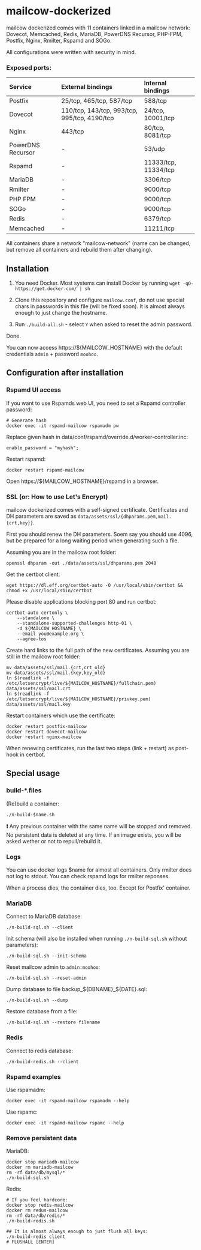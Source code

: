 # mailcow-dockerized

mailcow dockerized comes with 11 containers linked in a mailcow network:
Dovecot, Memcached, Redis, MariaDB, PowerDNS Recursor, PHP-FPM, Postfix, Nginx, Rmilter, Rspamd and SOGo.

All configurations were written with security in mind.

### Exposed ports:

| Service               | External bindings                            | Internal bindings              |
|:----------------------|:---------------------------------------------|:-------------------------------|
| Postfix               | 25/tcp, 465/tcp, 587/tcp                     | 588/tcp                        |
| Dovecot               | 110/tcp, 143/tcp, 993/tcp, 995/tcp, 4190/tcp | 24/tcp, 10001/tcp              |
| Nginx                 | 443/tcp                                      | 80/tcp, 8081/tcp               |
| PowerDNS Recursor     | -                                            | 53/udp                         |
| Rspamd                | -                                            | 11333/tcp, 11334/tcp           |
| MariaDB               | -                                            | 3306/tcp                       |
| Rmilter               | -                                            | 9000/tcp                       |
| PHP FPM               | -                                            | 9000/tcp                       |
| SOGo                  | -                                            | 9000/tcp                       |
| Redis                 | -                                            | 6379/tcp                       |
| Memcached             | -                                            | 11211/tcp                      |


All containers share a network "mailcow-network" (name can be changed, but remove all containers and rebuild them after changing).

## Installation

1. You need Docker. Most systems can install Docker by running `wget -qO- https://get.docker.com/ | sh`

2. Clone this repository and configure `mailcow.conf`, do not use special chars in passwords in this file (will be fixed soon).
It is almost always enough to just change the hostname.

3. Run `./build-all.sh` - select `Y` when asked to reset the admin password.

Done.

You can now access https://${MAILCOW_HOSTNAME} with the default credentials `admin` + password `moohoo`.

## Configuration after installation

### Rspamd UI access
If you want to use Rspamds web UI, you need to set a Rspamd controller password:

```
# Generate hash
docker exec -it rspamd-mailcow rspamadm pw
```

Replace given hash in data/conf/rspamd/override.d/worker-controller.inc:
```
enable_password = "myhash";
```

Restart rspamd:
```
docker restart rspamd-mailcow
```

Open https://${MAILCOW_HOSTNAME}/rspamd in a browser.

### SSL (or: How to use Let's Encrypt)
mailcow dockerized comes with a self-signed certificate. Certificates and DH parameters are saved as `data/assets/ssl/{dhparams.pem,mail.{crt,key}}`.

First you should renew the DH parameters. 
Soem say you should use 4096, but be prepared for a long waiting period when generating such a file.

Assuming you are in the mailcow root folder:
```
openssl dhparam -out ./data/assets/ssl/dhparams.pem 2048
```

Get the certbot client:
```
wget https://dl.eff.org/certbot-auto -O /usr/local/sbin/certbot && chmod +x /usr/local/sbin/certbot
```

Please disable applications blocking port 80 and run certbot:
```
certbot-auto certonly \
	--standalone \
	--standalone-supported-challenges http-01 \
	-d ${MAILCOW_HOSTNAME} \
	--email you@example.org \
	--agree-tos
```

Create hard links to the full path of the new certificates. Assuming you are still in the mailcow root folder:
```
mv data/assets/ssl/mail.{crt,crt_old}
mv data/assets/ssl/mail.{key,key_old}
ln $(readlink -f /etc/letsencrypt/live/${MAILCOW_HOSTNAME}/fullchain.pem) data/assets/ssl/mail.crt
ln $(readlink -f /etc/letsencrypt/live/${MAILCOW_HOSTNAME}/privkey.pem) data/assets/ssl/mail.key
```

Restart containers which use the certificate:
```
docker restart postfix-mailcow
docker restart dovecot-mailcow
docker restart nginx-mailcow
```

When renewing certificates, run the last two steps (link + restart) as post-hook in certbot.

## Special usage
### build-*.files

(Re)build a container:
```
./n-build-$name.sh 
```
**:exclamation:** Any previous container with the same name will be stopped and removed.
No persistent data is deleted at any time.
If an image exists, you will be asked wether or not to repull/rebuild it.

### Logs

You can use docker logs $name for almost all containers. Only rmilter does not log to stdout. You can check rspamd logs for rmilter reponses.

When a process dies, the container dies, too. Except for Postfix' container.

### MariaDB

Connect to MariaDB database:
```
./n-build-sql.sh --client
```

Init schema (will also be installed when running `./n-build-sql.sh` without parameters):
```
./n-build-sql.sh --init-schema
```

Reset mailcow admin to `admin:moohoo`:
```
./n-build-sql.sh --reset-admin
```

Dump database to file backup_${DBNAME}_${DATE}.sql:
```
./n-build-sql.sh --dump
```

Restore database from a file:
```
./n-build-sql.sh --restore filename
```

### Redis

Connect to redis database:
```
./n-build-redis.sh --client
```

### Rspamd examples

Use rspamadm:
```
docker exec -it rspamd-mailcow rspamadm --help
```

Use rspamc:
```
docker exec -it rspamd-mailcow rspamc --help
```

### Remove persistent data

MariaDB:
```
docker stop mariadb-mailcow
docker rm mariadb-mailcow
rm -rf data/db/mysql/*
./n-build-sql.sh
```

Redis:
```
# If you feel hardcore:
docker stop redis-mailcow
docker rm redus-mailcow
rm -rf data/db/redis/*
./n-build-redis.sh

## It is almost always enough to just flush all keys:
./n-build-redis client
# FLUSHALL [ENTER]
```

